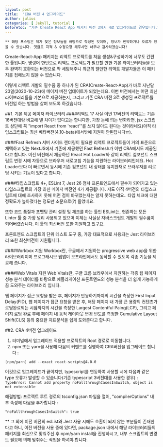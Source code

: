 ```yaml
---
layout: post
title:  "CRA 버전 4 업그레이드"
author: julius
categories: [ Jekyll, tutorial ]
beforetoc: "기존 Create React App 패키지 버전 3에서 4로 업그레이드할 경우입니다."
---
```


`** 해당 포스팅은 제가 찾은 정보들을 바탕으로 작성된 것이며, 정보가 빈약하거나 오류가 있을 수 있습니다.
댓글로 지적 & 수정요청 해주시면 너무나 감사하겠습니다!`

Create-React-App 패키지는 리엑트 프로젝트를 처음 생성&구성하기에 너무도 간편한 툴입니다.
명령어 한번으로 리엑트 프로젝트가 필요할 만한 기본 라이브러리들을 모두 완벽히 호환되는 버전으로 딱 세팅해주니
최근의 웬만한 리액트 개발자들은 이 패키지를 접해보지 않을 수 없습니다.

이렇게 리액트 개발의 필수품 중 하나가 된 CRA(Create-React-App)가
바로 지난달 23일(2020-10-23)에 메이저 버전 업데이트가 되었는데요.
이번 버전에서는 어떤 최신 라이브러리들을 기본으로 제공하는지,
그리고 기존 CRA 버전 3로 생성된 프로젝트를 버전업 하는 방법을 살펴 보도록 하겠습니다. 

##1. 기본 제공 메이저 라이브러리
####리액트 17
사실 이번 17버전의 리액트는 기존 16버전대랑 비교해 별 차이가 없다고는 합니다만,
가장 눈에 띄는 변화라면, jsx 스크립트 상단에 꼭 "import React from 'react'"를 쓰지 않아도 된다는 것이라네요(아직 타입스크립트는 최신 베타버전(4.10-beta)에서밖에 지원이 안된답니다ㅠ).

####Fast Refresh
서버 사이드 렌더링이 필요한 리액트 프로젝트들이 거의 표준으로 채택하고 있는 NextJS에서 기존에 제공했던
Fast Refresh가 이번 CRA에서도 제공된다고 합니다. 이전 버전에서 제공하던 React Hot Loader와 같이
리액트 컴포넌트 스크립트 변경 시에 자동으로 브라우저 새로고침 기능을 지원하는 라이브러리인데요.
Hot Loader보다 더 빠르면서 동시에 기존 컴포넌트 내 상태를 유지한채로 브라우저를 리로딩 시키는 기능이 있다고 합니다.

####타입스크립트 4+, ESLint 7, Jest 26
점차 프론트엔드에서 필수가 되어가고 있는 타입스크립트의 가장 최신 메이저 버전인 4가 제공됩니다.
저도 아직 4버전의 타입스크립트에 대해 조사하지 못해 어떤 점이 바뀌었는지는 알지 못하는데요.. 타입 체크에 대한 정확도가 높아졌다는 정도만 소문으로(?) 들었네요.

또한 코드 품질과 포멧팅 관리 설정 및 체크를 하는 툴인 ESLint는, 현존하는 모든 Linter 툴 중
가장 널리 사용되고 있으며 이제는 사실상 자바스크립트 개발의 필수품이 되어버렸습니다.
이 툴의 최신버전 또한 지원하고 있구요.

프론트엔드 스크립트의 단위 테스트 도구 중, 가장 대표적으로 사용되는 Jest 라이브러리 또한 최신버전이 지원됩니다.

####Workbox 지원
Workbox란, 구글에서 지원하는 progressive web app을 위한 라이브러리이며
프로그래시브 웹앱이 오프라인에서도 동작할 수 있도록 각종 기능을 제공해 줍니다.

####Web Vitals 지원
Web Vitals란, 구글 크롬 브라우에서 지원하는 각종 웹 페이지 성능 분석 데이터를 바탕으로
에플리케이션 프론트엔드의 성능 분석을 더 쉽게 가능하게끔 도와주는 라이브러리 입니다.

웹 페이지가 접근 요청을 받은 후, 페이지가 반응하기까지의 시간을 측정한 First Input Delay(FID),
웹 페이지가 접근 요청을 받은 후, 해당 페이지 내 가장 큰 용량의 컨텐츠가 로딩완료되는 시점까지의 시간을 측정한 Largest Contentful Paing(LCP),
그리고 페이지 로딩 완료 후에 페이지 내 동적 레이아웃 변경 빈도를 측정한 Cumulative Layout Shift(CLS) 등의
중요한 지표분석을 쉽게 도와준다고 합니다.

##2. CRA 4버전 업그레이드
1. 터미널에서 업그레이드 적용할 프로젝트의 Root 경로로 이동합니다.
1. npm 또는 yarn을 사용해 다음의 커맨드를 실행하여 CRA버전을 업그레이드 합니다 :
```
[npm/yarn] add --exact react-scripts@4.0.0
```
이것으로 업그레이드가 끝이지만, typescript를 연동하여 사용할 시에 다음과 같은 type 오류가 발생할 수 있습니다(기존 typescript 3버전대를 사용한 경우) :
`TypeError: Cannot add property noFallthroughCasesInSwitch, object is not extensible`

해결방법: 프로젝트 루트 경로의 tsconfig.json 파일을 열어, "compilerOptions" 내부 속성에 다음을 추가합니다 :
```
"noFallthroughCasesInSwitch": true
```

** 그 외에 이전 버전의 esList와 Jest 사용 시에도 호환이 되지 않는 부분들이 존재한다고 하니,
이전 버전을 사용 중에 있다면, package.json 내에서 해당 라이브러리들의 패키지를 최신으로 맞춰주신 후
npm/yarn install을 진행하시고, 내부 스크립트의 변경도 필요에 의해 맞춰주는 작업을 하셔야 합니다.
